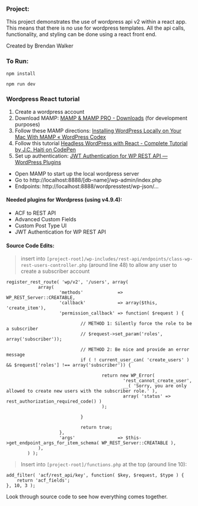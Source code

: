 ### Project:
This project demonstrates the use of wordpress api v2 within a react app. This means that there is no use for wordpress templates. All the api calls, functionality, and styling can be done using a react front end.

Created by Brendan Walker

### To Run:

`npm install`

`npm run dev`


### Wordpress React tutorial
1. Create a wordpress account
2. Download MAMP: [MAMP & MAMP PRO - Downloads](https://www.mamp.info/en/downloads/) (for development purposes)
3. Follow these MAMP directions: [Installing WordPress Locally on Your Mac With MAMP « WordPress Codex](https://codex.wordpress.org/Installing_WordPress_Locally_on_Your_Mac_With_MAMP)
4. Follow this tutorial [Headless WordPress with React - Complete Tutorial by J.C. Haiti on CodePen](https://codepen.io/jchiatt/post/headless-wordpress-with-react-complete-tutorial)
5. Set up authentication: [JWT Authentication for WP REST API — WordPress Plugins](https://wordpress.org/plugins/jwt-authentication-for-wp-rest-api/)

* Open MAMP to start up the local wordpress server
* Go to http://localhost:8888/[db-name]/wp-admin/index.php
* Endpoints: http://localhost:8888/wordpresstest/wp-json/…


#### Needed plugins for Wordpress (using v4.9.4):
* ACF to REST API
* Advanced Custom Fields
* Custom Post Type UI
* JWT Authentication for WP REST API

#### Source Code Edits:
>insert into `[project-root]/wp-includes/rest-api/endpoints/class-wp-rest-users-controller.php` (around line 48) to allow any user to create a subscriber account

```
register_rest_route( 'wp/v2', '/users', array(
			array(
					'methods'             => WP_REST_Server::CREATABLE,
					'callback'            => array($this, 'create_item'),
					'permission_callback' => function( $request ) {

							// METHOD 1: Silently force the role to be a subscriber
							// $request->set_param('roles', array('subscriber'));

							// METHOD 2: Be nice and provide an error message
							if ( ! current_user_can( 'create_users' ) && $request['roles'] !== array('subscriber')) {

									return new WP_Error(
											'rest_cannot_create_user',
											__( 'Sorry, you are only allowed to create new users with the subscriber role.' ),
											array( 'status' => rest_authorization_required_code() )
									);

							}

							return true;
					},
					'args'                => $this->get_endpoint_args_for_item_schema( WP_REST_Server::CREATABLE ),
			),
		) );
```

>Insert into `[project-root]/functions.php` at the top (around line 10):

```
add_filter( 'acf/rest_api/key', function( $key, $request, $type ) {
	return 'acf_fields';
}, 10, 3 );

```

Look through source code to see how everything comes together.

